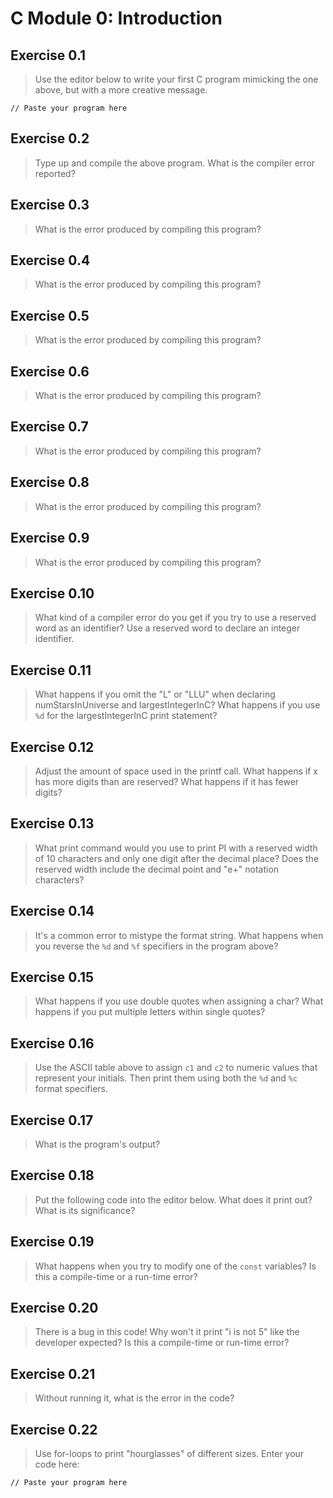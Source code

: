 # C Module 0: Introduction

## Exercise 0.1
> Use the editor below to write your first C program mimicking the one above, but with a more creative message.

```
// Paste your program here
```

## Exercise 0.2
> Type up and compile the above program.
> What is the compiler error reported?


## Exercise 0.3
> What is the error produced by compiling this program?

## Exercise 0.4
> What is the error produced by compiling this program?

## Exercise 0.5
> What is the error produced by compiling this program?

## Exercise 0.6
> What is the error produced by compiling this program?

## Exercise 0.7
> What is the error produced by compiling this program?

## Exercise 0.8
> What is the error produced by compiling this program?

## Exercise 0.9
> What is the error produced by compiling this program?

## Exercise 0.10
> What kind of a compiler error do you get if you try to use a reserved word as an identifier? Use a reserved word to declare an integer identifier.

## Exercise 0.11
> What happens if you omit the "L" or "LLU" when declaring numStarsInUniverse and largestIntegerInC? What happens if you use `%d` for the largestIntegerInC print statement?

## Exercise 0.12
> Adjust the amount of space used in the printf call. What happens if x has more digits than are reserved? What happens if it has fewer digits?

## Exercise 0.13
> What print command would you use to print PI with a reserved width of 10 characters and only one digit after the decimal place? Does the reserved width include the decimal point and "e+" notation characters?

## Exercise 0.14
> It's a common error to mistype the format string. What happens when you reverse the `%d` and `%f` specifiers in the program above?

## Exercise 0.15
> What happens if you use double quotes when assigning a char? What happens if you put multiple letters within single quotes?

## Exercise 0.16
> Use the ASCII table above to assign `c1` and `c2` to numeric values that represent your initials. Then print them using both the `%d` and `%c` format specifiers.

## Exercise 0.17
> What is the program's output?

## Exercise 0.18
>  Put the following code into the editor below. What does it print out? What is its significance?

## Exercise 0.19
> What happens when you try to modify one of the `const` variables? Is this a compile-time or a run-time error?


## Exercise 0.20
> There is a bug in this code! Why won't it print "i is not 5" like the developer expected? Is this a compile-time or run-time error?


## Exercise 0.21
> Without running it, what is the error in the code?


## Exercise 0.22
> Use for-loops to print "hourglasses" of different sizes. Enter your code here:

```
// Paste your program here

```
